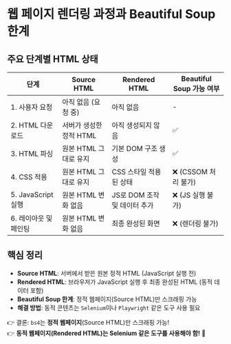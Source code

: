 # 웹 페이지 렌더링 과정과 Beautiful Soup 한계

## 주요 단계별 HTML 상태

| 단계 | Source HTML | Rendered HTML | Beautiful Soup 가능 여부 |
|---|---|---|---|
| 1. 사용자 요청 | 아직 없음 (요청 중) | 아직 없음 | - |
| 2. HTML 다운로드 | 서버가 생성한 정적 HTML | 아직 생성되지 않음 | ✅ |
| 3. HTML 파싱 | 원본 HTML 그대로 유지 | 기본 DOM 구조 생성 | ✅ |
| 4. CSS 적용 | 원본 HTML 그대로 유지 | CSS 스타일 적용된 상태 | ❌ (CSSOM 처리 불가) |
| 5. JavaScript 실행 | 원본 HTML 변화 없음 | JS로 DOM 조작 및 데이터 추가 | ❌ (JS 실행 불가) |
| 6. 레이아웃 및 페인팅 | 원본 HTML 변화 없음 | 최종 완성된 화면 | ❌ (렌더링 불가) |

## 핵심 정리

- **Source HTML**: 서버에서 받은 원본 정적 HTML (JavaScript 실행 전)
- **Rendered HTML**: 브라우저가 JavaScript 실행 후 최종 완성된 HTML (동적 데이터 포함)
- **Beautiful Soup 한계**: 정적 웹페이지(Source HTML)만 스크래핑 가능
- **해결 방법**: 동적 콘텐츠는 `Selenium`이나 `Playwright` 같은 도구 사용 필요

👉 결론: `bs4`는 **정적 웹페이지**(Source HTML)만 스크래핑 가능!  
👉 **동적 웹페이지(Rendered HTML)는 Selenium 같은 도구를 사용해야 함!** 🚀
